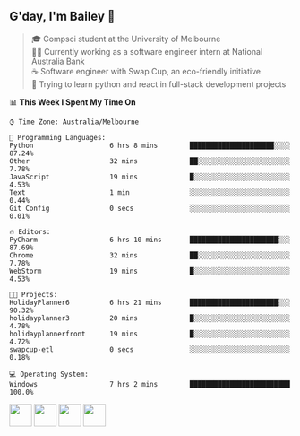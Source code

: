 ## G'day, I'm Bailey 👋

> 🎓 Compsci student at the University of Melbourne <br>
> 👨‍💻 Currently working as a software engineer intern at National Australia Bank <br>
> ☕️ Software engineer with Swap Cup, an eco-friendly initiative <br>
> 🌱 Trying to learn python and react in full-stack development projects

<!--START_SECTION:waka-->
📊 **This Week I Spent My Time On** 

```text
⌚︎ Time Zone: Australia/Melbourne

💬 Programming Languages: 
Python                   6 hrs 8 mins        █████████████████████░░░░   87.24% 
Other                    32 mins             ██░░░░░░░░░░░░░░░░░░░░░░░   7.78% 
JavaScript               19 mins             █░░░░░░░░░░░░░░░░░░░░░░░░   4.53% 
Text                     1 min               ░░░░░░░░░░░░░░░░░░░░░░░░░   0.44% 
Git Config               0 secs              ░░░░░░░░░░░░░░░░░░░░░░░░░   0.01%

🔥 Editors: 
PyCharm                  6 hrs 10 mins       ██████████████████████░░░   87.69% 
Chrome                   32 mins             ██░░░░░░░░░░░░░░░░░░░░░░░   7.78% 
WebStorm                 19 mins             █░░░░░░░░░░░░░░░░░░░░░░░░   4.53%

🐱‍💻 Projects: 
HolidayPlanner6          6 hrs 21 mins       ██████████████████████░░░   90.32% 
holidayplanner3          20 mins             █░░░░░░░░░░░░░░░░░░░░░░░░   4.78% 
holidayplannerfront      19 mins             █░░░░░░░░░░░░░░░░░░░░░░░░   4.72% 
swapcup-etl              0 secs              ░░░░░░░░░░░░░░░░░░░░░░░░░   0.18%

💻 Operating System: 
Windows                  7 hrs 2 mins        █████████████████████████   100.0%

```


<!--END_SECTION:waka-->

[<img height="40px" src="https://img.icons8.com/ios-filled/2x/linkedin.png">](https://linkedin.com/in/baileybutler1)
[<img height="40px" src="https://img.icons8.com/ios-filled/2x/github.png">](https://github.com/baely)
[<img height="40px" src="https://img.icons8.com/ios-filled/2x/salesforce.png">](https://trailblazer.me/id/baileybutler)
[<img height="40px" src="https://img.icons8.com/ios-filled/2x/instagram.png">](https://instagram.com/bae1y)

